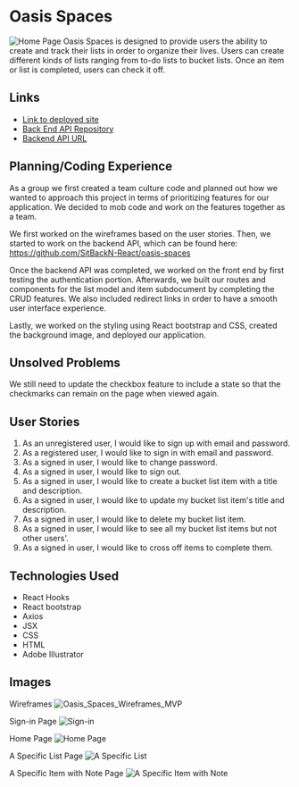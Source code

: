 # Oasis Spaces
![Home Page](https://user-images.githubusercontent.com/53062479/88051231-48468b80-cb26-11ea-88ac-f5a22fa13ba5.png)
Oasis Spaces is designed to provide users the ability to create and track their lists in order to organize their lives. Users can create different kinds of lists ranging from to-do lists to bucket lists. Once an item or list is completed, users can check it off.

## Links
- [Link to deployed site](https://sitbackn-react.github.io/oasis-spaces-client/)
- [Back End API Repository](https://github.com/SitBackN-React/oasis-spaces)
- [Backend API URL](https://frozen-caverns-22231.herokuapp.com/)


## Planning/Coding Experience
As a group we first created a team culture code and planned out how we wanted to approach this project in terms of prioritizing features for our application. We decided to mob code and work on the features together as a team.

We first worked on the wireframes based on the user stories. Then, we started to work on the backend API, which can be found here: https://github.com/SitBackN-React/oasis-spaces

Once the backend API was completed, we worked on the front end by first testing the authentication portion. Afterwards, we built our routes and components for the list model and item subdocument by completing the CRUD features. We also included redirect links in order to have a smooth user interface experience.

Lastly, we worked on the styling using React bootstrap and CSS, created the background image, and deployed our application.

## Unsolved Problems
We still need to update the checkbox feature to include a state so that the checkmarks can remain on the page when viewed again.

## User Stories
1. As an unregistered user, I would like to sign up with email and password.
2. As a registered user, I would like to sign in with email and password.
3. As a signed in user, I would like to change password.
4. As a signed in user, I would like to sign out.
5. As a signed in user, I would like to create a bucket list item with a title and description.
6. As a signed in user, I would like to update my bucket list item's title and description.
7. As a signed in user, I would like to delete my bucket list item.
8. As a signed in user, I would like to see all my bucket list items but not other users'.
9. As a signed in user, I would like to cross off items to complete them.

## Technologies Used
- React Hooks
- React bootstrap
- Axios
- JSX
- CSS
- HTML
- Adobe Illustrator

## Images
Wireframes
![Oasis_Spaces_Wireframes_MVP](https://media.git.generalassemb.ly/user/28180/files/0ded7200-c680-11ea-9f32-be91c9f7385b)

Sign-in Page
![Sign-in](https://user-images.githubusercontent.com/53062479/88051203-3ebd2380-cb26-11ea-9ac0-237e7c0238e1.png)

Home Page
![Home Page](https://user-images.githubusercontent.com/53062479/88051231-48468b80-cb26-11ea-88ac-f5a22fa13ba5.png)

A Specific List Page
![A Specific List](https://user-images.githubusercontent.com/53062479/88051357-788e2a00-cb26-11ea-8660-c8f74586faba.png)

A Specific Item with Note Page
![A Specific Item with Note](https://user-images.githubusercontent.com/53062479/88051373-7f1ca180-cb26-11ea-865c-0dc74c73353f.png)

